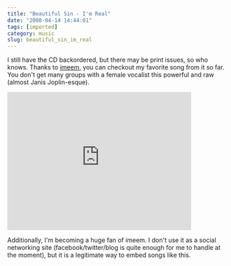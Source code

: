 ```yaml
---
title: "Beautiful Sin - I'm Real"
date: "2008-04-14 14:44:01"
tags: [imported]
category: music
slug: beautiful_sin_im_real
---
```


I still have the CD backordered, but there may be print issues, so who knows. Thanks to <a href="http://www.imeem.com">imeem</a>, you can checkout my favorite song from it so far. You don't get many groups with a female vocalist this powerful and raw (almost Janis Joplin-esque).

<iframe width="420" height="315" src="https://www.youtube.com/embed/QmRgUy5nWVw" frameborder="0" allowfullscreen></iframe>

Additionally, I'm becoming a huge fan of imeem. I don't use it as a social networking site (facebook/twitter/blog is quite enough for me to handle at the moment), but it is a legitimate way to embed songs like this.
